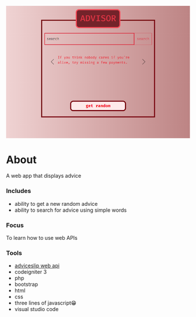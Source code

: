 [![MasterHead](assets/images/advisorApp.png)]()

<h1>About</h1>
<p>A web app that displays advice</p>

<h3>Includes</h3>
<ul>
    <li>ability to get a new random advice</li>
    <li>ability to search for advice using simple words</li>
</ul>

<h3>Focus</h3>
<p>To learn how to use web APIs</p>

<h3>Tools</h3>
<ul>
    <li><a href='https://api.adviceslip.com/'>adviceslip web api</a></li>
    <li>codeigniter 3</li>
    <li>php</li>
    <li>bootstrap</li>
    <li>html</li>
    <li>css</li>
    <li>three lines of javascript😁</li>
    <li>visual studio code</li>
</ul>
